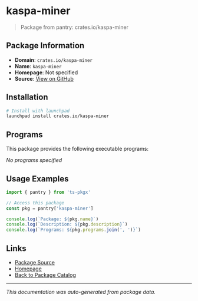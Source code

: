 # kaspa-miner

> Package from pantry: crates.io/kaspa-miner

## Package Information

- **Domain**: `crates.io/kaspa-miner`
- **Name**: `kaspa-miner`
- **Homepage**: Not specified
- **Source**: [View on GitHub](https://github.com/pkgxdev/pantry/tree/main/projects/crates.io/kaspa-miner/package.yml)

## Installation

```bash
# Install with launchpad
launchpad install crates.io/kaspa-miner
```

## Programs

This package provides the following executable programs:

*No programs specified*

## Usage Examples

```typescript
import { pantry } from 'ts-pkgx'

// Access this package
const pkg = pantry['kaspa-miner']

console.log(`Package: ${pkg.name}`)
console.log(`Description: ${pkg.description}`)
console.log(`Programs: ${pkg.programs.join(', ')}`)
```

## Links

- [Package Source](https://github.com/pkgxdev/pantry/tree/main/projects/crates.io/kaspa-miner/package.yml)
- [Homepage](#)
- [Back to Package Catalog](../../../package-catalog.md)

---

*This documentation was auto-generated from package data.*

